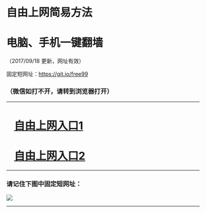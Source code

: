 ﻿# 自由上网简易方法

# 电脑、手机一键翻墙

（2017/09/18 更新，网址有效）

固定短网址：https://git.io/free99

### （微信如打不开，请转到浏览器打开）


***





# &nbsp;&nbsp; <a href="http://ft101032298.fwq-tz1005.info/fwqtz01.html?t=091800125826 " target="_blank">自由上网入口1</a>
# &nbsp;&nbsp; <a href="http://ft2639920175.fwq-tz1006.info/fwqtz02.html?t=09180018027 " target="_blank">自由上网入口2</a>
***

### 请记住下图中固定短网址：

<img src="https://s3-us-west-2.amazonaws.com/fwq-1001/yjfq-20170905okok.png" /> 


***


